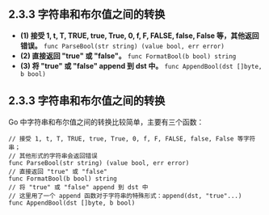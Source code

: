 ## 2.3.3 字符串和布尔值之间的转换

- **(1) 接受 1, t, T, TRUE, true, True, 0, f, F, FALSE, false, False 等，其他返回错误。**
  `func ParseBool(str string) (value bool, err error)`
- **(2) 直接返回 "true" 或 "false"。**
  `func FormatBool(b bool) string`
- **(3) 将 "true" 或 "false" append 到 dst 中。**
  `func AppendBool(dst []byte, b bool)`

## 2.3.3 字符串和布尔值之间的转换

Go 中字符串和布尔值之间的转换比较简单，主要有三个函数：

    // 接受 1, t, T, TRUE, true, True, 0, f, F, FALSE, false, False 等字符串；
    // 其他形式的字符串会返回错误
    func ParseBool(str string) (value bool, err error)
    // 直接返回 "true" 或 "false"
    func FormatBool(b bool) string
    // 将 "true" 或 "false" append 到 dst 中
    // 这里用了一个 append 函数对于字符串的特殊形式：append(dst, "true"...)
    func AppendBool(dst []byte, b bool)

